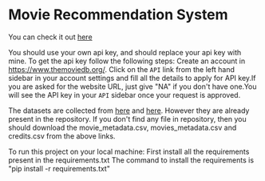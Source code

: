 # Movie Recommendation System
You can check it out [here](https://movies-recommender-sys.herokuapp.com/)



You should use your own api key, and should replace your api key with mine. To get the api key follow the following steps:
Create an account in https://www.themoviedb.org/. Click on the `API` link from the left hand sidebar in your account settings and fill all the details to apply for API key.If you are asked for the website URL, just give "NA" if you don't have one.You will see the API key in your `API` sidebar once your request is approved.



The datasets are collected from [here](https://www.kaggle.com/rounakbanik/the-movies-dataset) and [here](https://www.kaggle.com/carolzhangdc/imdb-5000-movie-dataset). However they are already present in the repository. If you don't find any file in repository, then you should download the movie_metadata.csv, movies_metadata.csv and credits.csv from the above links.



To run this project on your local machine: 
First install all the requirements present in the requirements.txt
The command to install the requirements is "pip install -r requirements.txt"
